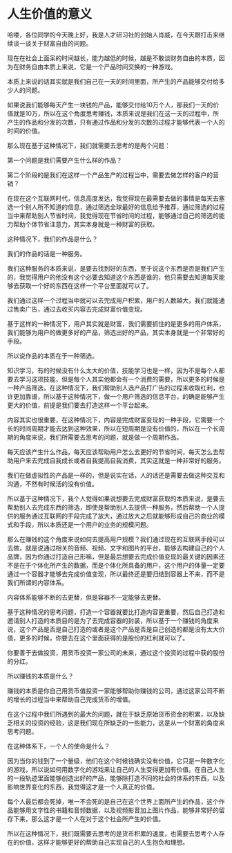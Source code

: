# 人生价值的意义

哈喽，各位同学的今天晚上好，我是人才研习社的创始人肖威，在今天跟打击来继续谈一谈关于财富自由的问题。

现在在社会上面呆的时间越长，能力越低的时候，越是不敢谈财务自由的本质，因为在财务自由本质上来说，它是一个产品时间交换的一种游戏。

本质上来说的话其实就是我们自己在一天的时间里面，所产生的产品能够交付给多少人的问题。

如果说我们能够每天产生一块钱的产品，能够交付给10万个人，那我们一天的价值就是10万，所以在这个角度思考赚钱，本质来说是我们在这一天的过程中，所产生的作品和分发的次数，只有通过作品和分发的次数的过程才能够代表一个人的时间的价值。

那么现在基于这种情况下，我们就需要去思考的是两个问题：

第一个问题是我们需要产生什么样的作品？

第二个阶段的是我们在这样一个产品生产的过程当中，需要去做怎样的客户的营销？

在现在这个互联网时代，信息高度发达，我觉得现在最需要去做的事情是每天去塞选一个别人所不知道的信息，通过筛选全球最好的信息给予推荐，通过筛选的过程当中来帮助别人节省时间，我觉得现在节省时间的过程，能够通过自己的筛选的能力帮助个体节省注意力，其实本身就是一种财富的获取。

这种情况下，我们的作品是什么？

我们的作品的话是一种服务。

我们这种服务的本质来说，是要去找到好的东西，至于说这个东西是否是我们产生的，我觉得用户的他没有这个必要去知道这个东西是谁的，他只需要去知道每天能够去获取一个好的东西在这样一个平台里面就可以了。

我们通过这样一个过程当中就可以去完成用户积累，用户的人数越大，我们就能通过售卖广告，通过去收买内容去完成财富价值变现。

基于这样的一种情况下，用户其实就是财富，我们需要抓住的是更多的用户体系，我们能够为用户的做更多好的产品，筛选出好的产品，其实本身就是一个非常好的手段。

所以说作品的本质在于一种筛选。

知识学习，有的时候没有什么太大的价值，技能学习也是一样，因为不是每个人都要去学习这项技能，但是每个人其实他都会有一个消费的需要，所以更多的时候是一种产品筛选，在这种情况下，我们帮助别人选产品打广告的过程来收取红利，也许更加靠谱，所以基于这种情况下，做一个用户筛选的信息平台，的确是能够产生更大的价值，前提是我们要去打造这样一个平台起来。

内容其实也很重要，在这种情况下，内容是完成财富变现的一种手段，它需要一个长的时间周期才能去达到这种效果，所以在短周期是没有价值的，所以在一个长周期的角度来说，我们所需要去思考的问题，就是做一个周期作品。

每天应该产生什么作品，每天应该帮助用户怎么去更好的节省时间，每天怎么去帮助用户来去完成自我成长或者自我提高自我消费，其实这就是一种非常好的服务。

我们在做虚拟性的产品是一样的，但是说实在话，人的话还是需要去做这种交互和沟通，不然有时候活的没有价值。

所以基于这种情况下，我个人觉得如果说想要去完成财富获取的本质来说，是要去帮助别人去完成东西的筛选，即使是帮助别人去提供一种服务，然后帮助一个人提供的服务通过互联网的手段完成了放大，通过放大之后就能够形成自己的商业的模式和手段，所以本质还是一个用户的业务的规模问题。

那么在赚钱的这个角度来说如何去提高用户规模？我们通过现在的互联网手段可以去做，就是说通过相关的音频、视频、文字和图片的平台，能够去构建自己的个人品牌，因为你通过打造自己形嘛，但是最后想要去完成价值变现的最关键的因素还不是在于个体化所产生的数据，而是个体化所具备的用户，这个用户的体量一定要通过一个容器才能够去完成价值变现，所以最终还是要归结到容器上不来，而不是我们所谓的内容体系。

内容体系能够不断的去更替，但是容器不一定能够去更替。

基于这种情况的思考问题，打造一个容器就要比打造内容更重要，然后自己打造和邀请别人打造的本质目的是为了去完成容器的封装，所以基于一个赚钱的角度来说，这个产品是否是自己打造的或者是这个产品是否是自己创造的都是没有太大价值，更多的时候，你要去在这个里面获得的是股份的红利就可以了。

你要善于去做投资，用货币投资一家公司的未来，通过这个投资的过程中获的股份的分红。

所以赚钱的本质是什么？

赚钱的本质是你自己用货币值投资一家能够帮助你赚钱的公司，通过这家公司不断的增长的过程当中来帮助自己完成货币的增值。

在这个过程中我们所遇到的最大的问题，就在于缺乏原始货币资金的积累，以及缺乏相关的投资的经验，这是我们现在所缺乏的一些能力，这是从一个财富的角度来思考问题。

在这种体系下，一个人的使命是什么？

因为当你的钱到了一个量级，他们在这个时候钱确实没有价值，它只是一种数字化的游戏，所以说如何用数字化的游戏来让自己的人生变得更加有价值。在自己人生的一段轨迹里面能够创造出好的产品，能够除打造不同的社会的体系的东西，以及影响世界变化的东西，我觉得这才是一个人真正的价值。

每个人最后都会死掉，唯一不会死的是自己在这个世界上面所产生的作品，这个作品能够用文字性的书籍和音频数据，以及视频影音加上图片作品，能够非常好的留存下来，那么这才是一个人在对于这个社会所产生的价值。

所以在这种情况下，我们既需要去思考的是货币积累的速度，也需要去思考个人存在的价值，这样才能够更好的帮助自己实现自己的人生抱负和理想。
